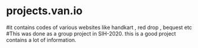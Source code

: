 # projects.van.io
#it contains codes of various websites like handkart , red drop , bequest etc 
#This was done as a group project in SIH-2020.
this is a good project
contains a lot of information.
